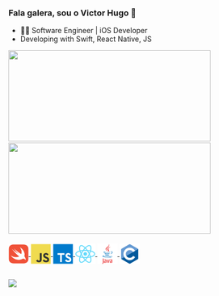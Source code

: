### Fala galera, sou o Victor Hugo 👋

- 🧑‍💻 Software Engineer | iOS Developer
- Developing with Swift, React Native, JS


 <div>
  <a href="https://github.com/vhparaujo">
  <img width="400em" height="180em" src="https://github-readme-stats.vercel.app/api?username=vhparaujo&show_icons=true&theme=gotham&include_all_commits=true&count_private=true"/>
  <img width="400em" height="180em" src="https://github-readme-stats.vercel.app/api/top-langs/?username=vhparaujo&layout=compact&langs_count=7&theme=gotham"/>
</div>
<div style="display: inline_block" flex; gap: 10px;><br>
 <img align="center" alt="Victor-Swift" height="40" width="40" src="https://raw.githubusercontent.com/devicons/devicon/master/icons/swift/swift-original.svg">
 <img align="center" alt="Victor-JS" height="40" width="40" src="https://github.com/devicons/devicon/blob/master/icons/javascript/javascript-original.svg">
 <img align="center" alt="Victor-TS" height="40" width="40" src="https://github.com/devicons/devicon/blob/master/icons/typescript/typescript-original.svg">
 <img align="center" alt="Victor-ReactNative" height="40" width="40" src="https://github.com/devicons/devicon/blob/master/icons/react/react-original.svg">
 <img align="center" alt="Victor-JAVA" height="40" width="40" src="https://raw.githubusercontent.com/devicons/devicon/master/icons/java/java-original-wordmark.svg">
 <img align="center" alt="Victor-C" height="40" width="40" src="https://raw.githubusercontent.com/devicons/devicon/master/icons/c/c-original.svg">
</div>
  
##
 
<div> 
  <a href="https://www.linkedin.com/in/vhparaujo" target="_blank"><img src="https://img.shields.io/badge/-LinkedIn-%230077B5?style=for-the-badge&logo=linkedin&logoColor=white" target="_blank"></a> 
 
</div>
